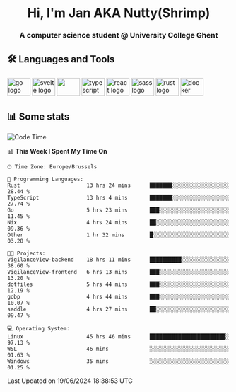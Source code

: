 <h1 align="center">Hi, I'm Jan AKA Nutty(Shrimp)</h1>
<h3 align="center">A computer science student @ University College Ghent</h3>

<h2 align="left">🛠️ Languages and Tools</h2>

###

<div align="left">
  <img src="https://cdn.jsdelivr.net/gh/devicons/devicon/icons/go/go-original.svg" height="40" width="52" alt="go logo"  />
  <img src="https://cdn.jsdelivr.net/gh/devicons/devicon@latest/icons/svelte/svelte-original.svg"  height="40" width="52" alt="svelte logo" />
  <img src="https://cdn.jsdelivr.net/gh/devicons/devicon@latest/icons/tailwindcss/tailwindcss-original.svg" height="40" width="52" />
  <img src="https://cdn.jsdelivr.net/gh/devicons/devicon/icons/typescript/typescript-original.svg" height="40" width="52" alt="typescript logo"  />
  <img src="https://cdn.jsdelivr.net/gh/devicons/devicon/icons/react/react-original.svg" height="40" width="52" alt="react logo"  />
  <img src="https://cdn.jsdelivr.net/gh/devicons/devicon/icons/sass/sass-original.svg" height="40" width="52" alt="sass logo"  />
  <img src="https://cdn.jsdelivr.net/gh/devicons/devicon@latest/icons/rust/rust-original.svg" height="40" width="52" alt="rust logo" />
  <img src="https://cdn.jsdelivr.net/gh/devicons/devicon/icons/docker/docker-original.svg" height="40" width="52" alt="docker logo"  />
</div>

<h2>📊 Some stats</h2>

<!--START_SECTION:waka-->
![Code Time](http://img.shields.io/badge/Code%20Time-4%2C688%20hrs%207%20mins-blue)

📊 **This Week I Spent My Time On** 

```text
🕑︎ Time Zone: Europe/Brussels

💬 Programming Languages: 
Rust                     13 hrs 24 mins      ███████░░░░░░░░░░░░░░░░░░   28.44 % 
TypeScript               13 hrs 4 mins       ███████░░░░░░░░░░░░░░░░░░   27.74 % 
Go                       5 hrs 23 mins       ███░░░░░░░░░░░░░░░░░░░░░░   11.45 % 
Nix                      4 hrs 24 mins       ██░░░░░░░░░░░░░░░░░░░░░░░   09.36 % 
Other                    1 hr 32 mins        █░░░░░░░░░░░░░░░░░░░░░░░░   03.28 % 

🐱‍💻 Projects: 
VigilanceView-backend    18 hrs 11 mins      ██████████░░░░░░░░░░░░░░░   38.60 % 
VigilanceView-frontend   6 hrs 13 mins       ███░░░░░░░░░░░░░░░░░░░░░░   13.20 % 
dotfiles                 5 hrs 44 mins       ███░░░░░░░░░░░░░░░░░░░░░░   12.19 % 
gobp                     4 hrs 44 mins       ███░░░░░░░░░░░░░░░░░░░░░░   10.07 % 
saddle                   4 hrs 27 mins       ██░░░░░░░░░░░░░░░░░░░░░░░   09.47 % 

💻 Operating System: 
Linux                    45 hrs 46 mins      ████████████████████████░   97.13 % 
WSL                      46 mins             ░░░░░░░░░░░░░░░░░░░░░░░░░   01.63 % 
Windows                  35 mins             ░░░░░░░░░░░░░░░░░░░░░░░░░   01.25 % 
```


 Last Updated on 19/06/2024 18:38:53 UTC
<!--END_SECTION:waka-->
